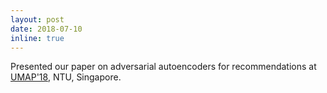 ```yaml
---
layout: post
date: 2018-07-10
inline: true
---
```


Presented our paper on adversarial autoencoders for recommendations at [UMAP'18](http://um.org/umap2018/), NTU, Singapore.

